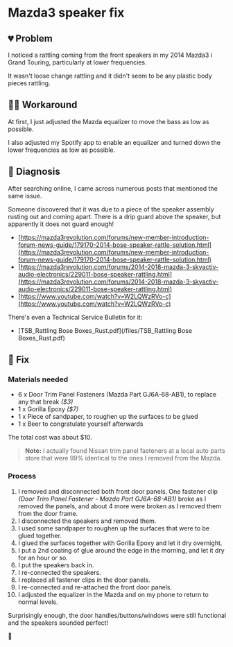 # Mazda3 speaker fix

## :broken_heart: Problem

I noticed a rattling coming from the front speakers in my 2014 Mazda3 i Grand Touring, particularly at lower frequencies.

It wasn't loose change rattling and it didn't seem to be any plastic body pieces rattling.

## :man_shrugging: Workaround

At first, I just adjusted the Mazda equalizer to move the bass as low as possible.

I also adjusted my Spotify app to enable an equalizer and turned down the lower frequencies as low as possible.

## :microscope: Diagnosis

After searching online, I came across numerous posts that mentioned the same issue.

Someone discovered that it was due to a piece of the speaker assembly rusting out and coming apart.
There is a drip guard above the speaker, but apparently it does not guard enough!

- [https://mazda3revolution.com/forums/new-member-introduction-forum-news-guide/179170-2014-bose-speaker-rattle-solution.html](https://mazda3revolution.com/forums/new-member-introduction-forum-news-guide/179170-2014-bose-speaker-rattle-solution.html)
- [https://mazda3revolution.com/forums/2014-2018-mazda-3-skyactiv-audio-electronics/229011-bose-speaker-rattling.html](https://mazda3revolution.com/forums/2014-2018-mazda-3-skyactiv-audio-electronics/229011-bose-speaker-rattling.html)
- [https://www.youtube.com/watch?v=W2LQWzRVo-c](https://www.youtube.com/watch?v=W2LQWzRVo-c)

There's even a Technical Service Bulletin for it:

- [TSB_Rattling Bose Boxes_Rust.pdf](/files/TSB_Rattling Bose Boxes_Rust.pdf)

## :wrench: Fix

### Materials needed

- 6 x Door Trim Panel Fasteners (Mazda Part GJ6A-68-AB1), to replace any that break _($3)_
- 1 x Gorilla Epoxy _($7)_
- 1 x Piece of sandpaper, to roughen up the surfaces to be glued
- 1 x Beer to congratulate yourself afterwards

The total cost was about $10.

> **Note:** I actually found Nissan trim panel fasteners at a local auto parts store that were 99% identical to the ones I removed from the Mazda.

### Process

1. I removed and disconnected both front door panels. One fastener clip _(Door Trim Panel Fastener - Mazda Part GJ6A-68-AB1)_ broke as I removed the panels, and about 4 more were broken as I removed them from the door frame.
1. I disconnected the speakers and removed them.
1. I used some sandpaper to roughen up the surfaces that were to be glued together.
1. I glued the surfaces together with Gorilla Epoxy and let it dry overnight.
1. I put a 2nd coating of glue around the edge in the morning, and let it dry for an hour or so.
1. I put the speakers back in.
1. I re-connected the speakers.
1. I replaced all fastener clips in the door panels.
1. I re-connected and re-attached the front door panels.
1. I adjusted the equalizer in the Mazda and on my phone to return to normal levels.

Surprisingly enough, the door handles/buttons/windows were still functional and the speakers sounded perfect!

:metal:
